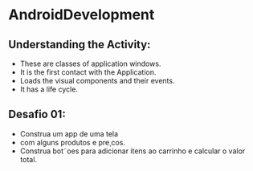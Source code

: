 # AndroidDevelopment

## Understanding the Activity:

* These are classes of application windows.
* It is the first contact with the Application.
* Loads the visual components and their events.
* It has a life cycle.

## Desafio 01:
* Construa um app de uma tela
* com alguns produtos e pre¸cos.
* Construa bot˜oes para adicionar itens ao carrinho e calcular o valor total.
